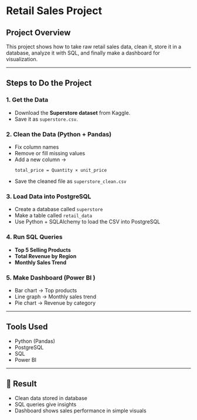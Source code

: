
# Retail Sales Project

## Project Overview  
This project shows how to take raw retail sales data, clean it, store it in a database, analyze it with SQL, and finally make a dashboard for visualization.  

---

## Steps to Do the Project

### 1. Get the Data  
- Download the **Superstore dataset** from Kaggle.  
- Save it as `superstore.csv`.  

### 2. Clean the Data (Python + Pandas)  
- Fix column names  
- Remove or fill missing values  
- Add a new column →  
  ```
  total_price = Quantity × unit_price
  ```  
- Save the cleaned file as `superstore_clean.csv`  

### 3. Load Data into PostgreSQL  
- Create a database called `superstore`  
- Make a table called `retail_data`  
- Use Python + SQLAlchemy to load the CSV into PostgreSQL  

### 4. Run SQL Queries  
- **Top 5 Selling Products**  
- **Total Revenue by Region**  
- **Monthly Sales Trend**  

### 5. Make Dashboard (Power BI )  
- Bar chart → Top products  
- Line graph → Monthly sales trend  
- Pie chart → Revenue by category  

---

## Tools Used  
- Python (Pandas)  
- PostgreSQL  
- SQL  
- Power BI 

---

## 🎯 Result  
- Clean data stored in database  
- SQL queries give insights  
- Dashboard shows sales performance in simple visuals  
